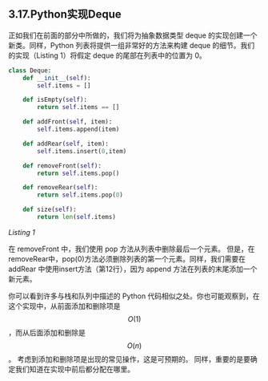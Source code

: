 ## 3.17.Python实现Deque

正如我们在前面的部分中所做的，我们将为抽象数据类型 deque 的实现创建一个新类。同样，Python 列表将提供一组非常好的方法来构建 deque 的细节。我们的实现（Listing 1）将假定 deque 的尾部在列表中的位置为 0。

```python
class Deque:
    def __init__(self):
        self.items = []

    def isEmpty(self):
        return self.items == []

    def addFront(self, item):
        self.items.append(item)

    def addRear(self, item):
        self.items.insert(0,item)

    def removeFront(self):
        return self.items.pop()

    def removeRear(self):
        return self.items.pop(0)

    def size(self):
        return len(self.items)
```

*Listing 1*

在 removeFront 中，我们使用 pop 方法从列表中删除最后一个元素。 但是，在removeRear中，pop(0)方法必须删除列表的第一个元素。同样，我们需要在 addRear 中使用insert方法（第12行），因为 append 方法在列表的末尾添加一个新元素。

你可以看到许多与栈和队列中描述的 Python 代码相似之处。你也可能观察到，在这个实现中，从前面添加和删除项是 $$O(1)$$，而从后面添加和删除是 $$O(n)$$。 考虑到添加和删除项是出现的常见操作，这是可预期的。 同样，重要的是要确定我们知道在实现中前后都分配在哪里。
